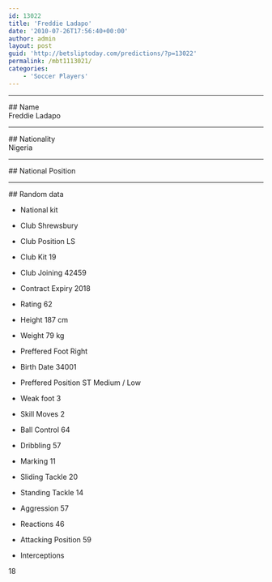 ```yaml
---
id: 13022
title: 'Freddie Ladapo'
date: '2010-07-26T17:56:40+00:00'
author: admin
layout: post
guid: 'http://betsliptoday.com/predictions/?p=13022'
permalink: /mbt1113021/
categories:
    - 'Soccer Players'
---
```


- - - - - -

\## Name  
 Freddie Ladapo

- - - - - -

\## Nationality  
 Nigeria

- - - - - -

\## National Position

- - - - - -

\## Random data

- National kit
- Club
 Shrewsbury

- Club Position
 LS

- Club Kit
 19

- Club Joining
 42459

- Contract Expiry
 2018

- Rating
 62

- Height
 187 cm

- Weight
 79 kg

- Preffered Foot
 Right

- Birth Date
 34001

- Preffered Position
 ST Medium / Low

- Weak foot
 3

- Skill Moves
 2

- Ball Control
 64

- Dribbling
 57

- Marking
 11

- Sliding Tackle
 20

- Standing Tackle
 14

- Aggression
 57

- Reactions
 46

- Attacking Position
 59

- Interceptions

 18